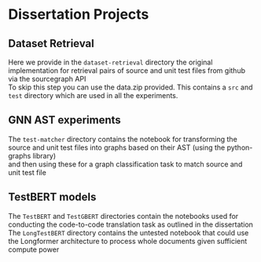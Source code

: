 # Dissertation Projects

## Dataset Retrieval
Here we provide in the `dataset-retrieval` directory the original implementation for retrieval pairs of source and unit test files from github via the sourcegraph API </br>
To skip this step you can use the data.zip provided. This contains a `src` and `test` directory which are used in all the experiments.

## GNN AST experiments
The `test-matcher` directory contains the notebook for transforming the source and unit test files into graphs based on their AST (using the python-graphs library) </br> 
and then using these for a graph classification task to match source and unit test file

## TestBERT models
The `TestBERT` and `TestGBERT` directories contain the notebooks used for conducting the code-to-code translation task as outlined in the dissertation </br>
The `LongTestBERT` directory contains the untested notebook that could use the Longformer architecture to process whole documents given sufficient compute power
